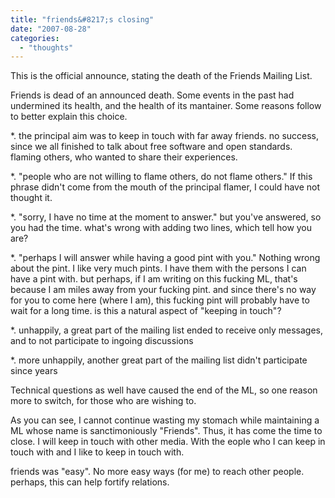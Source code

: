 ```yaml
---
title: "friends&#8217;s closing"
date: "2007-08-28"
categories: 
  - "thoughts"
---
```


This is the official announce, stating the death of the Friends Mailing List.

Friends is dead of an announced death. Some events in the past had undermined its health, and the health of its mantainer. Some reasons follow to better explain this choice.

\*. the principal aim was to keep in touch with far away friends. no success, since we all finished to talk about free software and open standards. flaming others, who wanted to share their experiences.

\*. "people who are not willing to flame others, do not flame others." If this phrase didn't come from the mouth of the principal flamer, I could have not thought it.

\*. "sorry, I have no time at the moment to answer." but you've answered, so you had the time. what's wrong with adding two lines, which tell how you are?

\*. "perhaps I will answer while having a good pint with you." Nothing wrong about the pint. I like very much pints. I have them with the persons I can have a pint with. but perhaps, if I am writing on this fucking ML, that's because I am miles away from your fucking pint. and since there's no way for you to come here (where I am), this fucking pint will probably have to wait for a long time. is this a natural aspect of "keeping in touch"?

\*. unhappily, a great part of the mailing list ended to receive only messages, and to not participate to ingoing discussions

\*. more unhappily, another great part of the mailing list didn't participate since years

Technical questions as well have caused the end of the ML, so one reason more to switch, for those who are wishing to.

As you can see, I cannot continue wasting my stomach while maintaining a ML whose name is sanctimoniously "Friends". Thus, it has come the time to close. I will keep in touch with other media. With the eople who I can keep in touch with and I like to keep in touch with.

friends was "easy". No more easy ways (for me) to reach other people. perhaps, this can help fortify relations.
